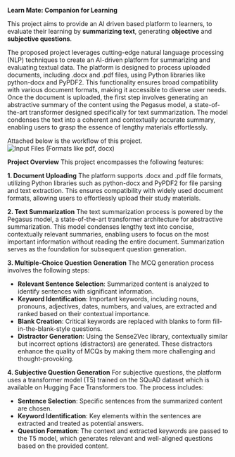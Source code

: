 **Learn Mate: Companion for Learning**


This project aims to provide an AI driven based platform to learners, to evaluate their learning by **summarizing text**, generating **objective** and **subjective questions**.

The proposed project leverages cutting-edge natural language processing (NLP) techniques to  create an AI-driven platform for summarizing and evaluating textual data. The platform is designed to process uploaded documents, including .docx and .pdf files, using Python libraries like python-docx and PyPDF2. This functionality ensures broad compatibility with various document formats, making it accessible to diverse user needs. Once the document is uploaded, the first step involves generating an abstractive summary of the content using the Pegasus model, a state-of-the-art transformer designed specifically for text summarization. The model condenses the text into a coherent and contextually accurate summary, enabling users to grasp the essence of lengthy materials effortlessly.

Attached below is the workflow of this project.
![Input Files (Formats like  pdf, docx)](https://github.com/user-attachments/assets/9ef869da-6bc1-4ef1-8682-cd56c772da5c)

**Project Overview**
This project encompasses the following features:

**1. Document Uploading**
The platform supports .docx and .pdf file formats, utilizing Python libraries such as python-docx and PyPDF2 for file parsing and text extraction. This ensures compatibility with widely used document formats, allowing users to effortlessly upload their study materials.

**2. Text Summarization**
The text summarization process is powered by the Pegasus model, a state-of-the-art transformer architecture for abstractive summarization. This model condenses lengthy text into concise, contextually relevant summaries, enabling users to focus on the most important information without reading the entire document. Summarization serves as the foundation for subsequent question generation.

**3. Multiple-Choice Question Generation**
The MCQ generation process involves the following steps:

- **Relevant Sentence Selection**: Summarized content is analyzed to identify sentences with significant information.
- **Keyword Identification**: Important keywords, including nouns, pronouns, adjectives, dates, numbers, and values, are extracted and ranked based on their contextual importance.
- **Blank Creation**: Critical keywords are replaced with blanks to form fill-in-the-blank-style questions.
- **Distractor Generation**: Using the Sense2Vec library, contextually similar but incorrect options (distractors) are generated. These distractors enhance the quality of MCQs by making them more challenging and thought-provoking.

**4. Subjective Question Generation**
For subjective questions, the platform uses a transformer model (T5) trained on the SQuAD dataset which is available on Hugging Face Transformers too. The process includes:

- **Sentence Selection**: Specific sentences from the summarized content are chosen.
- **Keyword Identification**: Key elements within the sentences are extracted and treated as potential answers.
- **Question Formation**: The context and extracted keywords are passed to the T5 model, which generates relevant and well-aligned questions based on the provided content.




